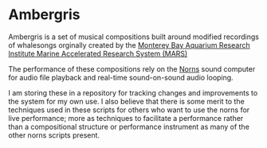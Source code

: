 # Ambergris

Ambergris is a set of musical compositions built around modified recordings of whalesongs orginally created by the [Monterey Bay Aquarium Research Institute Marine Accelerated Research System (MARS)](https://www.mbari.org/technology/monterey-accelerated-research-system-mars/)

The performance of these compositions rely on the [Norns](https://monome.org/docs/norns/) sound computer for audio file playback and real-time sound-on-sound audio looping.

I am storing these in a repository for tracking changes and improvements to the system for my own use. I also believe that there is some merit to the techniques used in these scripts for others who want to use the norns for live performance; more as techniques to facilitate a performance rather than a compositional structure or performance instrument as many of the other norns scripts present.